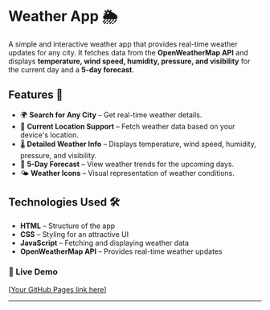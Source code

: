 # Weather App 🌦️

A simple and interactive weather app that provides real-time weather updates for any city. It fetches data from the **OpenWeatherMap API** and displays **temperature, wind speed, humidity, pressure, and visibility** for the current day and a **5-day forecast**.

## Features 🚀
- 🌍 **Search for Any City** – Get real-time weather details.
- 📍 **Current Location Support** – Fetch weather data based on your device's location.
- 🌡️ **Detailed Weather Info** – Displays temperature, wind speed, humidity, pressure, and visibility.
- 📅 **5-Day Forecast** – View weather trends for the upcoming days.
- 🌤️ **Weather Icons** – Visual representation of weather conditions.

## Technologies Used 🛠️
- **HTML** – Structure of the app
- **CSS** – Styling for an attractive UI
- **JavaScript** – Fetching and displaying weather data
- **OpenWeatherMap API** – Provides real-time weather updates

### 🔗 Live Demo  
[[Your GitHub Pages link here](https://cutm-weather.vercel.app/)]

---
